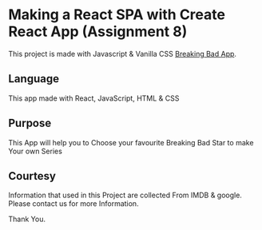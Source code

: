 # Making a React SPA with Create React App (Assignment 8)

This project is made with Javascript & Vanilla CSS [Breaking Bad App](https://focused-davinci-475fe5.netlify.app/).

## Language

This app made with React, JavaScript, HTML & CSS 

## Purpose

This App will help you to Choose your favourite Breaking Bad Star to make Your own Series


## Courtesy 

Information that used in this Project are collected From IMDB & google. Please contact us for more Information.

Thank You.

